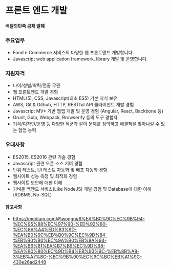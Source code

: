 # 프론트 엔드 개발

#### 배달의민족 공채 발췌

### 주요업무

- Food e Commerce 서비스의 다양한 웹 프론트앤드 개발합니다.
- Javascript web application framework, library 개발 및 운영합니다.

### 지원자격
 
- 나이/성별/학력/전공 무관
- 웹 프론트앤드 개발 경험
- HTML(5), CSS, Javascript(최소 ES5) 기본 지식 보유
- AWS, Git & Github, HTTP, RESTful API 클라이언트 개발 경험
- Javascript MV*  기반 웹앱 개발 및 운영 경험 (Angular, React, Backbone 등)
- Grunt, Gulp, Webpack, Browserify 등의 도구 경험자
- 기획/디자인/운영 등 다양한 직군과 같이 문제를 정의하고 해결책을 찾아나갈 수 있는 협업 능력


### 우대사항
- ES2015, ES2016 관련 기술 경험
- Javascript 관련 오픈 소스 기여 경험
- 단위 테스트, UI 테스트 자동화 및 배포 자동화 경험
- 웹사이트 성능 측정 및 최적화 경험
- 웹사이트 보안에 대한 이해
- 가벼운 백앤드 서비스(Like NodeJS) 개발 경험 및 Database에 대한 이해 (RDBMS, No-SQL)


#### 참고사항
 - https://medium.com/@wongni/6%EA%B0%9C%EC%9B%94-%EC%95%88%EC%97%90-%ED%92%80-%EC%8A%A4%ED%83%9D-%EA%B0%9C%EB%B0%9C%EC%9D%84-%EB%B0%B0%EC%9A%B0%EB%8A%94-%EA%B6%81%EA%B7%B9%EC%9D%98-%EA%B0%80%EC%9D%B4%EB%93%9C-%EB%8B%A8-3%EB%A7%8C-%EC%9B%90%EC%9C%BC%EB%A1%9C-430e26ad2448

